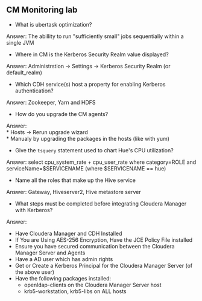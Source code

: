 ## CM Monitoring lab

* What is ubertask optimization?

Answer: The abillity to run "sufficiently small" jobs sequentially within a single JVM

* Where in CM is the Kerberos Security Realm value displayed?

Answer: Administrstion -> Settings -> Kerberos Security Realm (or default_realm)

* Which CDH service(s) host a property for enabling Kerberos authentication?

Answer: Zookeeper, Yarn and HDFS

* How do you upgrade the CM agents?

Answer:  
	* Hosts -> Rerun upgrade wizard  
	* Manualy by upgrading the packages in the hosts (like with yum)
	

* Give the `tsquery` statement used to chart Hue's CPU utilization?

Answer: select cpu_system_rate + cpu_user_rate where category=ROLE and serviceName=$SERVICENAME
(where $SERVICENAME == hue)

* Name all the roles that make up the Hive service

Answer: Gateway, Hiveserver2, Hive metastore server

* What steps must be completed before integrating Cloudera Manager with Kerberos?

Answer: 

* Have Cloudera Manager and CDH Installed
* If You are Using AES-256 Encryption, Have the JCE Policy File installed
* Ensure you have secured communication between the Cloudera Manager Server and Agents 
* Have a AD user which has admin rights
* Get or Create a Kerberos Principal for the Cloudera Manager Server (of the above user)
* Have the following packages installed:
	* openldap-clients on the Cloudera Manager Server host  
	* krb5-workstation, krb5-libs on ALL hosts


